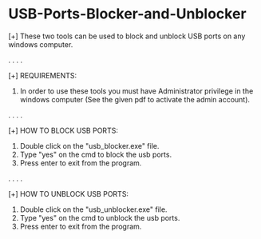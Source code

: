 # USB-Ports-Blocker-and-Unblocker
[+] These two tools can be used to block and unblock USB ports on any windows computer.

.
.
.
.

[+] REQUIREMENTS:
 
1. In order to use these tools you must have Administrator privilege in the windows computer (See the given pdf to activate the admin account).

.
.
.
.

[+] HOW TO BLOCK USB PORTS:

1. Double click on the "usb_blocker.exe" file.
2. Type "yes" on the cmd to block the usb ports.
3. Press enter to exit from the program.

.
.
.
.

[+] HOW TO UNBLOCK USB PORTS:

1. Double click on the "usb_unblocker.exe" file.
2. Type "yes" on the cmd to unblock the usb ports.
3. Press enter to exit from the program.


